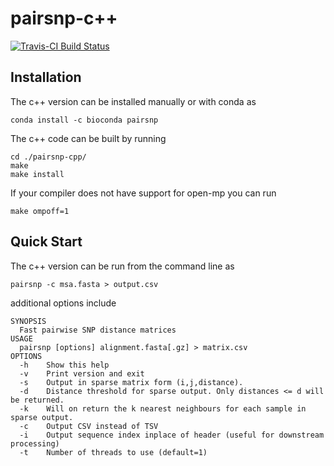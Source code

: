 # pairsnp-c++

[![Travis-CI Build Status](https://travis-ci.com/gtonkinhill/pairsnp-cpp.svg?branch=master)](https://travis-ci.com/gtonkinhill/pairsnp-cpp)

## Installation

The c++ version can be installed manually or with conda as

```
conda install -c bioconda pairsnp
```


The c++ code can be built by running

```
cd ./pairsnp-cpp/
make
make install
```

If your compiler does not have support for open-mp you can run

```
make ompoff=1
```

## Quick Start

The c++ version can be run from the command line as

```
pairsnp -c msa.fasta > output.csv
```

additional options include

```
SYNOPSIS
  Fast pairwise SNP distance matrices
USAGE
  pairsnp [options] alignment.fasta[.gz] > matrix.csv
OPTIONS
  -h	Show this help
  -v	Print version and exit
  -s	Output in sparse matrix form (i,j,distance).
  -d	Distance threshold for sparse output. Only distances <= d will be returned.
  -k	Will on return the k nearest neighbours for each sample in sparse output.
  -c	Output CSV instead of TSV
  -i	Output sequence index inplace of header (useful for downstream processing)
  -t	Number of threads to use (default=1)
```
